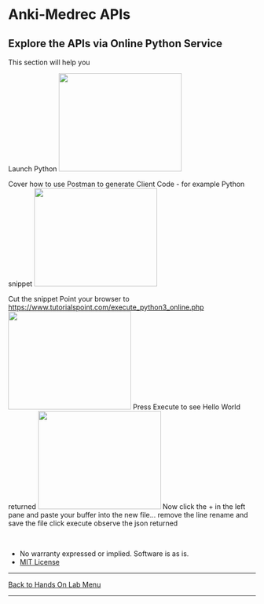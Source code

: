 # Anki-Medrec APIs


## Explore the APIs via Online Python Service

This section will help you 

Launch Python
 <img src="../assets/handsonlabs/img/postman1.PNG" width="250" height="200">

Cover how to use Postman to generate Client Code - for example Python snippet 
 <img src="../assets/handsonlabs/img/postman2.PNG" width="250" height="200">

Cut the snippet 
Point your browser to https://www.tutorialspoint.com/execute_python3_online.php
 <img src="../assets/handsonlabs/img/pythoneditor1.PNG" width="250" height="200">
Press Execute to see Hello World returned
 <img src="../assets/handsonlabs/img/pythoneditor2.PNG" width="250" height="200">
Now click the + in the left pane and paste your buffer into the new file... 
remove the line 
rename and save the file
click execute
observe the json returned

<br>

* No warranty expressed or implied.  Software is as is.
* [MIT License](http://www.opensource.org/licenses/mit-license.html)

<hr />
<a href="handsonlabs" class="btn" >Back to Hands On Lab Menu</a>
<hr />

